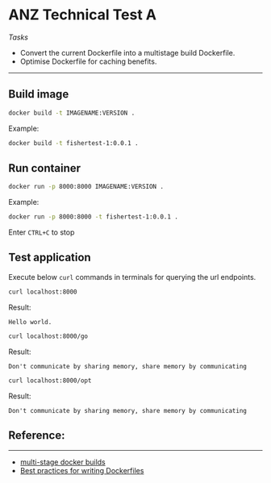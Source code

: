 # ANZ Technical Test A

*Tasks*
- Convert the current Dockerfile into a multistage build Dockerfile.
- Optimise Dockerfile for caching benefits.

---

## Build image

```sh
docker build -t IMAGENAME:VERSION .
```
Example:
```sh
docker build -t fishertest-1:0.0.1 .
```

## Run container

```sh
docker run -p 8000:8000 IMAGENAME:VERSION .
```
Example:
```sh
docker run -p 8000:8000 -t fishertest-1:0.0.1 .
```
Enter `CTRL+C` to stop 

## Test application

Execute below `curl` commands in terminals for querying the url endpoints.

```sh
curl localhost:8000
```
Result:

`Hello world.`

```sh
curl localhost:8000/go
```
Result:

`Don't communicate by sharing memory, share memory by communicating`

```sh
curl localhost:8000/opt
```
Result:

`Don't communicate by sharing memory, share memory by communicating`

## Reference:
---
- [multi-stage docker builds](https://docs.docker.com/develop/develop-images/multistage-build/)
- [Best practices for writing Dockerfiles](https://docs.docker.com/develop/develop-images/dockerfile_best-practices/)
